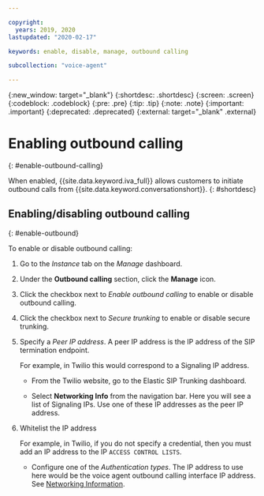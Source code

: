 ```yaml
---

copyright:
  years: 2019, 2020
lastupdated: "2020-02-17"

keywords: enable, disable, manage, outbound calling

subcollection: "voice-agent"

---
```


{:new_window: target="_blank"}
{:shortdesc: .shortdesc}
{:screen: .screen}
{:codeblock: .codeblock}
{:pre: .pre}
{:tip: .tip}
{:note: .note}
{:important: .important}
{:deprecated: .deprecated}
{:external: target="_blank" .external}

# Enabling outbound calling
{: #enable-outbound-calling}

When enabled, {{site.data.keyword.iva_full}} allows customers to initiate outbound calls from {{site.data.keyword.conversationshort}}.
{: #shortdesc}

## Enabling/disabling outbound calling
{: #enable-outbound}

To enable or disable outbound calling:

1. Go to the _Instance_ tab on the _Manage_ dashboard.

1. Under the **Outbound calling** section, click the **Manage** icon.

1. Click the checkbox next to _Enable outbound calling_ to enable or disable outbound calling.

1. Click the checkbox next to _Secure trunking_ to enable or disable secure trunking.

1. Specify a _Peer IP address_. A peer IP address is the IP address of the SIP termination endpoint.

   For example, in Twilio this would correspond to a Signaling IP address.

   - From the Twilio website, go to the Elastic SIP Trunking dashboard.

   - Select **Networking Info** from the navigation bar. Here you will see a list of Signaling IPs. Use one of these IP addresses as the peer IP address.

1. Whitelist the IP address

   For example, in Twilio, if you do not specify a credential, then you must add an IP address to the IP `ACCESS CONTROL LISTS`.

   - Configure one of the _Authentication types_. The IP address to use here would be the voice agent outbound calling interface IP address. See [Networking Information](/docs/voice-agent?topic=voice-agent-networking_info).
